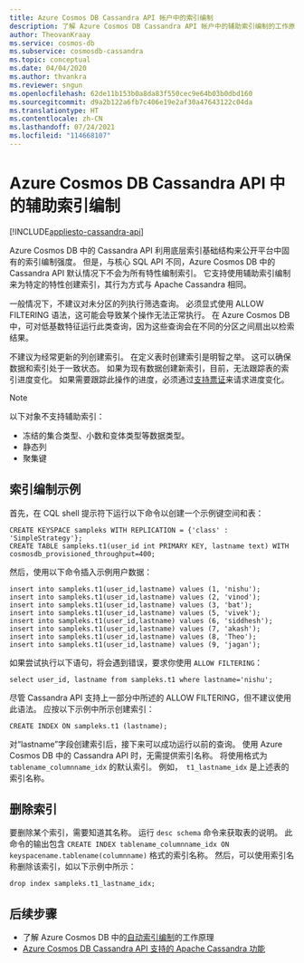 ```yaml
---
title: Azure Cosmos DB Cassandra API 帐户中的索引编制
description: 了解 Azure Cosmos DB Cassandra API 帐户中的辅助索引编制的工作原理。
author: TheovanKraay
ms.service: cosmos-db
ms.subservice: cosmosdb-cassandra
ms.topic: conceptual
ms.date: 04/04/2020
ms.author: thvankra
ms.reviewer: sngun
ms.openlocfilehash: 62de11b153b0a8da83f550cec9e64b03b0dbd160
ms.sourcegitcommit: d9a2b122a6fb7c406e19e2af30a47643122c04da
ms.translationtype: HT
ms.contentlocale: zh-CN
ms.lasthandoff: 07/24/2021
ms.locfileid: "114668107"
---
```

# <a name="secondary-indexing-in-azure-cosmos-db-cassandra-api"></a>Azure Cosmos DB Cassandra API 中的辅助索引编制
[!INCLUDE[appliesto-cassandra-api](includes/appliesto-cassandra-api.md)]

Azure Cosmos DB 中的 Cassandra API 利用底层索引基础结构来公开平台中固有的索引编制强度。 但是，与核心 SQL API 不同，Azure Cosmos DB 中的 Cassandra API 默认情况下不会为所有特性编制索引。 它支持使用辅助索引编制来为特定的特性创建索引，其行为方式与 Apache Cassandra 相同。  

一般情况下，不建议对未分区的列执行筛选查询。 必须显式使用 ALLOW FILTERING 语法，这可能会导致某个操作无法正常执行。 在 Azure Cosmos DB 中，可对低基数特征运行此类查询，因为这些查询会在不同的分区之间扇出以检索结果。

不建议为经常更新的列创建索引。 在定义表时创建索引是明智之举。 这可以确保数据和索引处于一致状态。 如果为现有数据创建新索引，目前，无法跟踪表的索引进度变化。 如果需要跟踪此操作的进度，必须通过[支持票证](../azure-portal/supportability/how-to-create-azure-support-request.md)来请求进度变化。


> [!NOTE]
> 以下对象不支持辅助索引：
> - 冻结的集合类型、小数和变体类型等数据类型。
> - 静态列
> - 聚集键

## <a name="indexing-example"></a>索引编制示例

首先，在 CQL shell 提示符下运行以下命令以创建一个示例键空间和表：

```shell
CREATE KEYSPACE sampleks WITH REPLICATION = {'class' : 'SimpleStrategy'};
CREATE TABLE sampleks.t1(user_id int PRIMARY KEY, lastname text) WITH cosmosdb_provisioned_throughput=400;
``` 

然后，使用以下命令插入示例用户数据：

```shell
insert into sampleks.t1(user_id,lastname) values (1, 'nishu');
insert into sampleks.t1(user_id,lastname) values (2, 'vinod');
insert into sampleks.t1(user_id,lastname) values (3, 'bat');
insert into sampleks.t1(user_id,lastname) values (5, 'vivek');
insert into sampleks.t1(user_id,lastname) values (6, 'siddhesh');
insert into sampleks.t1(user_id,lastname) values (7, 'akash');
insert into sampleks.t1(user_id,lastname) values (8, 'Theo');
insert into sampleks.t1(user_id,lastname) values (9, 'jagan');
```

如果尝试执行以下语句，将会遇到错误，要求你使用 `ALLOW FILTERING`： 

```shell
select user_id, lastname from sampleks.t1 where lastname='nishu';
``` 

尽管 Cassandra API 支持上一部分中所述的 ALLOW FILTERING，但不建议使用此语法。 应按以下示例中所示创建索引：

```shell
CREATE INDEX ON sampleks.t1 (lastname);
```
对“lastname”字段创建索引后，接下来可以成功运行以前的查询。 使用 Azure Cosmos DB 中的 Cassandra API 时，无需提供索引名称。 将使用格式为 `tablename_columnname_idx` 的默认索引。 例如，` t1_lastname_idx` 是上述表的索引名称。

## <a name="dropping-the-index"></a>删除索引 
要删除某个索引，需要知道其名称。 运行 `desc schema` 命令来获取表的说明。 此命令的输出包含 `CREATE INDEX tablename_columnname_idx ON keyspacename.tablename(columnname)` 格式的索引名称。 然后，可以使用索引名称删除该索引，如以下示例中所示：

```shell
drop index sampleks.t1_lastname_idx;
```

## <a name="next-steps"></a>后续步骤
* 了解 Azure Cosmos DB 中的[自动索引编制](index-overview.md)的工作原理
* [Azure Cosmos DB Cassandra API 支持的 Apache Cassandra 功能](cassandra-support.md)
